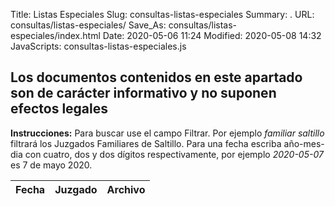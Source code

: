 Title: Listas Especiales
Slug: consultas-listas-especiales
Summary: .
URL: consultas/listas-especiales/
Save_As: consultas/listas-especiales/index.html
Date: 2020-05-06 11:24
Modified: 2020-05-08 14:32
JavaScripts: consultas-listas-especiales.js


## Los documentos contenidos en este apartado son de carácter informativo y no suponen efectos legales

**Instrucciones:** Para buscar use el campo Filtrar. Por ejemplo _familiar saltillo_ filtrará los Juzgados Familiares de Saltillo. Para una fecha escriba año-mes-dia con cuatro, dos y dos dígitos respectivamente, por ejemplo _2020-05-07_ es 7 de mayo 2020.

<table id="listaEspecial" class="table" style="width:100%">
<thead>
<th>Fecha</th>
<th>Juzgado</th>
<th>Archivo</th>
</thead>
</table>
